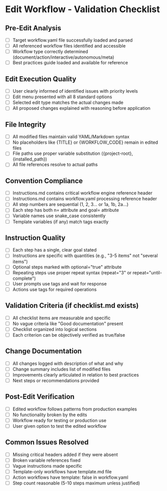 # Edit Workflow - Validation Checklist

## Pre-Edit Analysis

- [ ] Target workflow.yaml file successfully loaded and parsed
- [ ] All referenced workflow files identified and accessible
- [ ] Workflow type correctly determined (document/action/interactive/autonomous/meta)
- [ ] Best practices guide loaded and available for reference

## Edit Execution Quality

- [ ] User clearly informed of identified issues with priority levels
- [ ] Edit menu presented with all 8 standard options
- [ ] Selected edit type matches the actual changes made
- [ ] All proposed changes explained with reasoning before application

## File Integrity

- [ ] All modified files maintain valid YAML/Markdown syntax
- [ ] No placeholders like {TITLE} or {WORKFLOW_CODE} remain in edited files
- [ ] File paths use proper variable substitution ({project-root}, {installed_path})
- [ ] All file references resolve to actual paths

## Convention Compliance

- [ ] Instructions.md contains critical workflow engine reference header
- [ ] Instructions.md contains workflow.yaml processing reference header
- [ ] All step numbers are sequential (1, 2, 3... or 1a, 1b, 2a...)
- [ ] Each step has both n= attribute and goal= attribute
- [ ] Variable names use snake_case consistently
- [ ] Template variables (if any) match <template-output> tags exactly

## Instruction Quality

- [ ] Each step has a single, clear goal stated
- [ ] Instructions are specific with quantities (e.g., "3-5 items" not "several items")
- [ ] Optional steps marked with optional="true" attribute
- [ ] Repeating steps use proper repeat syntax (repeat="3" or repeat="until-complete")
- [ ] User prompts use <ask> tags and wait for response
- [ ] Actions use <action> tags for required operations

## Validation Criteria (if checklist.md exists)

- [ ] All checklist items are measurable and specific
- [ ] No vague criteria like "Good documentation" present
- [ ] Checklist organized into logical sections
- [ ] Each criterion can be objectively verified as true/false

## Change Documentation

- [ ] All changes logged with description of what and why
- [ ] Change summary includes list of modified files
- [ ] Improvements clearly articulated in relation to best practices
- [ ] Next steps or recommendations provided

## Post-Edit Verification

- [ ] Edited workflow follows patterns from production examples
- [ ] No functionality broken by the edits
- [ ] Workflow ready for testing or production use
- [ ] User given option to test the edited workflow

## Common Issues Resolved

- [ ] Missing critical headers added if they were absent
- [ ] Broken variable references fixed
- [ ] Vague instructions made specific
- [ ] Template-only workflows have template.md file
- [ ] Action workflows have template: false in workflow.yaml
- [ ] Step count reasonable (5-10 steps maximum unless justified)
